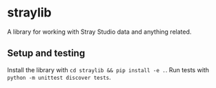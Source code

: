 
# straylib

A library for working with Stray Studio data and anything related.

## Setup and testing

Install the library with `cd straylib && pip install -e .`. Run tests with `python -m unittest discover tests`.

